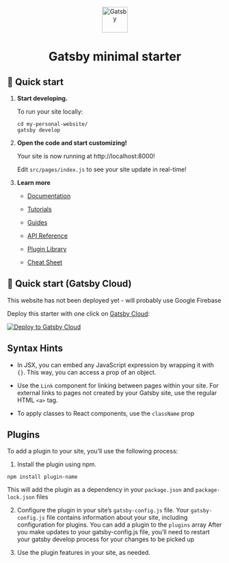 <p align="center">
  <a href="https://www.gatsbyjs.com/?utm_source=starter&utm_medium=readme&utm_campaign=minimal-starter">
    <img alt="Gatsby" src="https://www.gatsbyjs.com/Gatsby-Monogram.svg" width="60" />
  </a>
</p>
<h1 align="center">
  Gatsby minimal starter
</h1>

## 🚀 Quick start

1.  **Start developing.**

    To run your site locally:

    ```shell
    cd my-personal-website/
    gatsby develop
    ```

2.  **Open the code and start customizing!**

    Your site is now running at http://localhost:8000!

    Edit `src/pages/index.js` to see your site update in real-time!

3.  **Learn more**

    - [Documentation](https://www.gatsbyjs.com/docs/?utm_source=starter&utm_medium=readme&utm_campaign=minimal-starter)

    - [Tutorials](https://www.gatsbyjs.com/tutorial/?utm_source=starter&utm_medium=readme&utm_campaign=minimal-starter)

    - [Guides](https://www.gatsbyjs.com/tutorial/?utm_source=starter&utm_medium=readme&utm_campaign=minimal-starter)

    - [API Reference](https://www.gatsbyjs.com/docs/api-reference/?utm_source=starter&utm_medium=readme&utm_campaign=minimal-starter)

    - [Plugin Library](https://www.gatsbyjs.com/plugins?utm_source=starter&utm_medium=readme&utm_campaign=minimal-starter)

    - [Cheat Sheet](https://www.gatsbyjs.com/docs/cheat-sheet/?utm_source=starter&utm_medium=readme&utm_campaign=minimal-starter)

## 🚀 Quick start (Gatsby Cloud)

This website has not been deployed yet - will probably use Google Firebase

Deploy this starter with one click on [Gatsby Cloud](https://www.gatsbyjs.com/cloud/):

[<img src="https://www.gatsbyjs.com/deploynow.svg" alt="Deploy to Gatsby Cloud">](https://www.gatsbyjs.com/dashboard/deploynow?url=https://github.com/gatsbyjs/gatsby-starter-minimal)

## Syntax Hints

  - In JSX, you can embed any JavaScript expression by wrapping it with `{}`. This way, you can access a prop of an object. 

  - Use the `Link` component for linking between pages within your site. For external links to pages not created by your Gatsby site, use the regular HTML `<a>` tag.

  - To apply classes to React components, use the `className` prop

## Plugins 

To add a plugin to your site, you’ll use the following process:

1. Install the plugin using npm.
  ```shell
  npm install plugin-name
  ```
  This will add the plugin as a dependency in your `package.json` and `package-lock.json` files

2. Configure the plugin in your site’s `gatsby-config.js` file.
  Your `gatsby-config.js` file contains information about your site, including configuration for plugins. You can add a plugin to the `plugins` array
  After you make updates to your gatsby-config.js file, you’ll need to restart your gatsby develop process for your changes to be picked up

3. Use the plugin features in your site, as needed.
